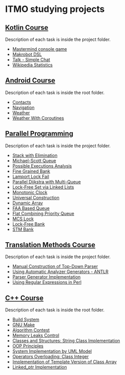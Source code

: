 # ITMO studying projects

## [Kotlin Course](https://github.com/wagnod/itmo/tree/master/Kotlin)
Description of each task is inside the project folder.
* [Mastermind console game](https://github.com/wagnod/itmo/tree/master/Kotlin/Mastermind)
* [Makrobot DSL](https://github.com/wagnod/itmo/tree/master/Kotlin/Makrobot)
* [Talk - Simple Chat](https://github.com/wagnod/itmo/tree/master/Kotlin/Talk)
* [Wikipedia Statistics](https://github.com/wagnod/itmo/tree/master/Kotlin/WikipediaStatistics)

## [Android Course](https://github.com/wagnod/itmo/tree/master/Android)
Description of each task is inside the root folder.
* [Contacts](https://github.com/wagnod/itmo/tree/master/Android/Contacts)
* [Navigation](https://github.com/wagnod/itmo/tree/master/Android/Navigation)
* [Weather](https://github.com/wagnod/itmo/tree/master/Android/Weather)
* [Weather With Coroutines](https://github.com/wagnod/itmo/tree/master/Android/WeatherCoroutines)

## [Parallel Programming](https://github.com/wagnod/itmo/tree/master/MPP)
Description of each task is inside the project folder.
* [Stack with Elimination](https://github.com/wagnod/itmo/tree/master/MPP/stack-elimination)
* [Michael-Scott Queue](https://github.com/wagnod/itmo/tree/master/MPP/msqueue)
* [Possible Executions Analysis](https://github.com/wagnod/itmo/tree/master/MPP/possible-executions-analysis)
* [Fine Grained Bank](https://github.com/wagnod/itmo/tree/master/MPP/fine-grained-bank)
* [Lamport Lock Fail](https://github.com/wagnod/itmo/tree/master/MPP/lamport-lock-fail)
* [Parallel Dijkstra with Multi-Queue](https://github.com/wagnod/itmo/tree/master/MPP/dijkstra)
* [Lock-Free Set via Linked Lists](https://github.com/wagnod/itmo/tree/master/MPP/linked-list-set)
* [Monotonic Clock](https://github.com/wagnod/itmo/tree/master/MPP/monotonic-clock)
* [Universal Construction](https://github.com/wagnod/itmo/tree/master/MPP/universal-construction)
* [Dynamic Array](https://github.com/wagnod/itmo/tree/master/MPP/dynamic-array)
* [FAA Based Queue](https://github.com/wagnod/itmo/tree/master/MPP/faa-queue)
* [Flat Combining Priority Queue](https://github.com/wagnod/itmo/tree/master/MPP/fc-priority-queue)
* [MCS Lock](https://github.com/wagnod/itmo/tree/master/MPP/mcs-lock)
* [Lock-Free Bank](https://github.com/wagnod/itmo/tree/master/MPP/lock-free-bank)
* [STM Bank](https://github.com/wagnod/itmo/tree/master/MPP/stm-bank)

## [Translation Methods Course](https://github.com/wagnod/itmo/tree/master/MT)
Description of each task is inside the project folder.
* [Manual Construction of Top-Down Parser](https://github.com/wagnod/itmo/tree/master/MT/TopDownParser)
* [Using Automatic Analyzer Generators - ANTLR](https://github.com/wagnod/itmo/tree/master/MT/ANTLRParsing)
* [Parser Generator Implementation](https://github.com/wagnod/itmo/tree/master/MT/ParserGenerator)
* [Using Regular Expressions in Perl](https://github.com/wagnod/itmo/tree/master/MT/PerlLab)

## [C++ Course](https://github.com/wagnod/itmo/tree/master/c%2B%2B)
Description of each task is inside the root folder.
* [Build System](https://github.com/wagnod/itmo/tree/master/c%2B%2B/hw2)
* [GNU Make](https://github.com/wagnod/itmo/tree/master/c%2B%2B/hw3)
* [Algorithm Contest](https://github.com/wagnod/itmo/tree/master/c%2B%2B/hw4)
* [Memory Leaks Control](https://github.com/wagnod/itmo/tree/master/c%2B%2B/hw5)
* [Classes and Structures: String Class Implementation](https://github.com/wagnod/itmo/tree/master/c%2B%2B/hw6)
* [OOP Principles](https://github.com/wagnod/itmo/tree/master/c%2B%2B/hw7)
* [System Implementation by UML Model](https://github.com/wagnod/itmo/tree/master/c%2B%2B/hw8)
* [Operators Overloading: Class Integer](https://github.com/wagnod/itmo/tree/master/c%2B%2B/hw9)
* [Implementation of Template Version of Class Array](https://github.com/wagnod/itmo/tree/master/c%2B%2B/hw10)
* [Linked_ptr Implementation](https://github.com/wagnod/itmo/tree/master/c%2B%2B/hw11)

